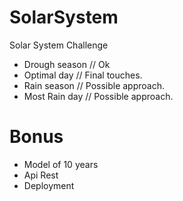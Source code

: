# SolarSystem
Solar System Challenge

* Drough season // Ok
* Optimal day // Final touches.
* Rain season // Possible approach.
* Most Rain day // Possible approach.

# Bonus
* Model of 10 years
* Api Rest
* Deployment
